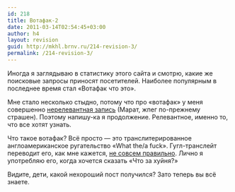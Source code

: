 ```yaml
---
id: 218
title: Вотафак-2
date: 2011-03-14T02:54:45+03:00
author: h4
layout: revision
guid: http://mkhl.brnv.ru/214-revision-3/
permalink: /214-revision-3/
---
```

Иногда я заглядываю в статистику этого сайта и смотрю, какие же поисковые запросы приносят посетителей. Наиболее популярным в последнее время стал «Вотафак что это».

Мне стало несколько стыдно, потому что про «вотафак» у меня совершенно [нерелевантная запись](http://mkhl.brnv.ru/votafak/) (Марат, жпег по-прежнему страшен). Поэтому напишу-ка я продолжение. Релевантное, именно то, что все хотят узнать.

Что такое вотафак? Всё просто — это транслитерированное англоамериканское ругательство «What the/a fuck». Гугл-транслейт переводит его, как мне кажется, [не совсем правильно](http://translate.google.com/#en|ru|what%20a%20fuck). Лично я употребляю его, когда хочется сказать «Что за хуйня?»

Видите, дети, какой нехороший пост получился? Зато теперь вы всё знаете.